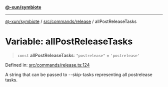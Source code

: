 [**@-xun/symbiote**](../../../../README.md)

***

[@-xun/symbiote](../../../../README.md) / [src/commands/release](../README.md) / allPostReleaseTasks

# Variable: allPostReleaseTasks

> `const` **allPostReleaseTasks**: `"postrelease"` = `'postrelease'`

Defined in: [src/commands/release.ts:124](https://github.com/Xunnamius/symbiote/blob/e2a70374b9e5c61d555e2445ff09c823f586ccb3/src/commands/release.ts#L124)

A string that can be passed to --skip-tasks representing all postrelease
tasks.
